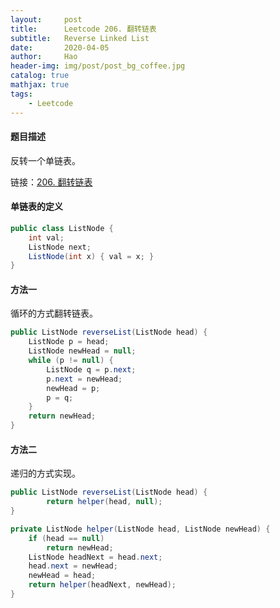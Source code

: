 ```yaml
---
layout:     post
title:      Leetcode 206. 翻转链表
subtitle:   Reverse Linked List
date:       2020-04-05
author:     Hao
header-img: img/post/post_bg_coffee.jpg
catalog: true
mathjax: true
tags:
    - Leetcode
---
```


#### 题目描述

反转一个单链表。

链接：[206. 翻转链表](https://leetcode-cn.com/problems/reverse-linked-list/)

#### 单链表的定义

```java
public class ListNode {
    int val;
    ListNode next;
    ListNode(int x) { val = x; }
}
```

#### 方法一

循环的方式翻转链表。

```java
public ListNode reverseList(ListNode head) {
    ListNode p = head;
    ListNode newHead = null;
    while (p != null) {
        ListNode q = p.next;
        p.next = newHead;
        newHead = p;
        p = q;
    }
    return newHead;
}
```

#### 方法二

递归的方式实现。

```java
public ListNode reverseList(ListNode head) {
        return helper(head, null);
}

private ListNode helper(ListNode head, ListNode newHead) {
    if (head == null)
        return newHead;
    ListNode headNext = head.next;
    head.next = newHead;
    newHead = head;
    return helper(headNext, newHead);
}
```
